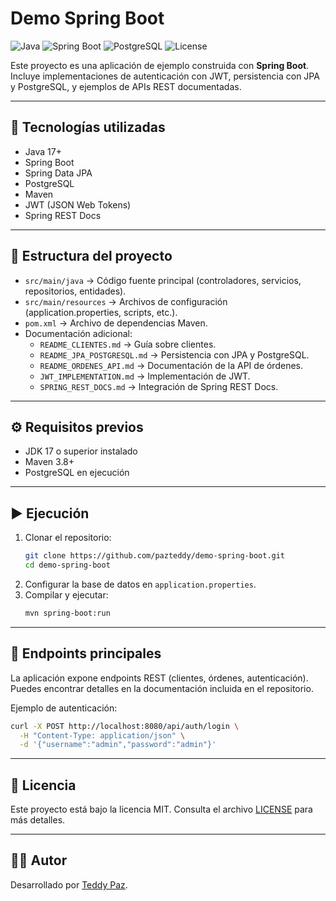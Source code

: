 # Demo Spring Boot

![Java](https://img.shields.io/badge/Java-17+-blue?logo=java)
![Spring Boot](https://img.shields.io/badge/Spring_Boot-3.x-brightgreen?logo=springboot)
![PostgreSQL](https://img.shields.io/badge/PostgreSQL-Database-informational?logo=postgresql)
![License](https://img.shields.io/badge/License-MIT-yellow.svg)

Este proyecto es una aplicación de ejemplo construida con **Spring Boot**.  
Incluye implementaciones de autenticación con JWT, persistencia con JPA y PostgreSQL, y ejemplos de APIs REST documentadas.

---

## 🚀 Tecnologías utilizadas
- Java 17+
- Spring Boot
- Spring Data JPA
- PostgreSQL
- Maven
- JWT (JSON Web Tokens)
- Spring REST Docs

---

## 📂 Estructura del proyecto
- `src/main/java` → Código fuente principal (controladores, servicios, repositorios, entidades).
- `src/main/resources` → Archivos de configuración (application.properties, scripts, etc.).
- `pom.xml` → Archivo de dependencias Maven.
- Documentación adicional:
  - `README_CLIENTES.md` → Guía sobre clientes.
  - `README_JPA_POSTGRESQL.md` → Persistencia con JPA y PostgreSQL.
  - `README_ORDENES_API.md` → Documentación de la API de órdenes.
  - `JWT_IMPLEMENTATION.md` → Implementación de JWT.
  - `SPRING_REST_DOCS.md` → Integración de Spring REST Docs.

---

## ⚙️ Requisitos previos
- JDK 17 o superior instalado
- Maven 3.8+
- PostgreSQL en ejecución

---

## ▶️ Ejecución
1. Clonar el repositorio:
   ```bash
   git clone https://github.com/pazteddy/demo-spring-boot.git
   cd demo-spring-boot
   ```
2. Configurar la base de datos en `application.properties`.
3. Compilar y ejecutar:
   ```bash
   mvn spring-boot:run
   ```

---

## 📖 Endpoints principales
La aplicación expone endpoints REST (clientes, órdenes, autenticación).  
Puedes encontrar detalles en la documentación incluida en el repositorio.

Ejemplo de autenticación:
```bash
curl -X POST http://localhost:8080/api/auth/login \
  -H "Content-Type: application/json" \
  -d '{"username":"admin","password":"admin"}'
```

---

## 📜 Licencia
Este proyecto está bajo la licencia MIT. Consulta el archivo [LICENSE](LICENSE) para más detalles.

---

## 🧑‍💻 Autor
Desarrollado por [Teddy Paz](https://github.com/pazteddy).
